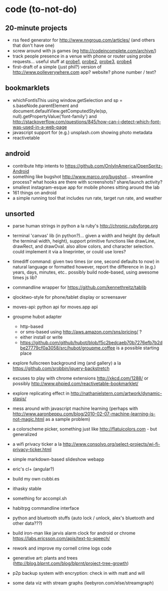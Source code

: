code (to-not-do)
================

20-minute projects
------------------

- rss feed generator for http://www.nngroup.com/articles/ (and others that
  don't have one)
- screw around with js games (eg http://codeincomplete.com/archive/)
- track people presence in a venue with phone or router using probe requests...
  useful stuff at [probe1][], [probe2][], [probe3][], [probe4][]
- first-draft of a simple (just phil?) version of http://www.polleverywhere.com
  app? website? phone number / text?

[probe1]: http://en.wikipedia.org/wiki/IEEE_802.11#Management_Frames
[probe2]: http://www.whitebyte.info/android/android-wifi-hotspot-manager-class
[probe3]: http://stackoverflow.com/questions/2264929/obtain-mac-address-of-devices-in-range-of-router
[probe4]: http://hak5.org/episodes/haktip-23

bookmarklets
------------

- whichFontIsThis using window.getSelection and sp = s.baseNode.parentElement
  and document.defaultView.getComputedStyle(sp,
  null).getPropertyValue('font-family') and
  http://stackoverflow.com/questions/845/how-can-i-detect-which-font-was-used-in-a-web-page
- javascript support for (e.g.) unsplash.com showing photo metadata
- reactivetable

android
-------

- contribute http intents to
  https://github.com/OnlyInAmerica/OpenSpritz-Android
- something like bugshot http://www.marco.org/bugshot... streamline process?
  what hooks are there with screenshots? share/launch activity?
- smallest instagram-esque app for mobile phones sitting around the lab
- 161 things on android
- a simple running tool that includes run rate, target run rate, and weather

unsorted
--------

- parse human strings in python a la ruby's http://chronic.rubyforge.org
- terminal 'canvas' lib (in python?)... given a width and height (by default
  the terminal width, height), support primitive functions like drawLine,
  drawRect, and drawOval. also allow colors, and character selection. could
  implement it via a lineprinter, or could use lores?
- timediff command: given two times (or one, second defaults to now) in natural
  language or formatted however, report the difference in (e.g.) years, days,
  minutes, etc.. possibly build node-based, using awesome times js lib?
- commandline wrapper for https://github.com/kennethreitz/tablib
- qlocktwo-style for phone/tablet display or screensaver
- moves-api: python api for moves.app api
- groupme hubot adapter

  - http-based
  - or sms-based using http://aws.amazon.com/sns/pricing/ ?
  - either install or write
  - https://github.com/github/hubot/blob/f5c2bedcaeb70b7276efb7b2dbe27779cf0a3058/src/hubot/groupme.coffee is a possible starting place

- explore fullscreen background img (and gallery) a la
  https://github.com/srobbin/jquery-backstretch
- excuses to play with chrome extensions http://xkcd.com/1288/ or possibly
  http://www.phpied.com/reactivetable-bookmarklet/
- explore replicating effect in http://nathanielstern.com/artwork/dynamic-stasis/
- mess around with javascript machine learning (perhaps with http://www.aaronbeppu.com/blog/2010-02-07-machine-learning-is-not-magic.html as a sample problem)
- a colorscheme picker, something just like http://flatuicolors.com - but
  generalized
- a wifi privacy ticker a la
  http://www.consolvo.org/select-projects/wi-fi-privacy-ticker.html
- simple markdown-based slideshow webapp
- eric's cl+ (angular?)
- build my own cubbi.es
- ithasky stable
- something for accompl.sh
- habitrpg commandline interface
- python and bluetooth stuffs (auto lock / unlock, alex's bluetooth and other
  data???)
- build iron-man like jarvis alarm clock for android or chrome
  https://labs.ericsson.com/apis/text-to-speech/
- rework and improve my cornell crime logs code
- generative art: plants and trees
  (http://blog.blprnt.com/blog/blprnt/project-tree-growth)
- p2p backup system with encryption: check in with matt and will
- some data viz with stream graphs (leebyron.com/else/streamgraph)
